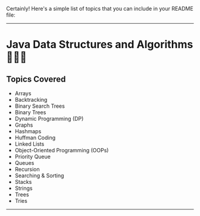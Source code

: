 Certainly! Here's a simple list of topics that you can include in your README file:

---

# Java Data Structures and Algorithms 👩🏻‍💻

## Topics Covered

- Arrays
- Backtracking
- Binary Search Trees
- Binary Trees
- Dynamic Programming (DP)
- Graphs
- Hashmaps
- Huffman Coding
- Linked Lists
- Object-Oriented Programming (OOPs)
- Priority Queue
- Queues
- Recursion
- Searching & Sorting
- Stacks
- Strings
- Trees
- Tries

---


